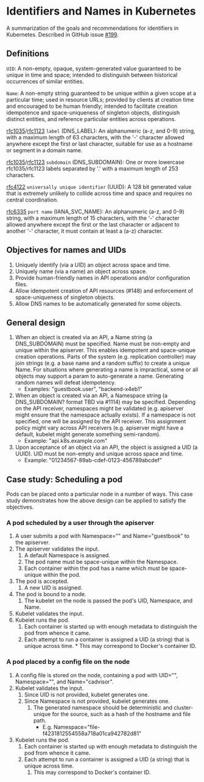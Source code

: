 # Identifiers and Names in Kubernetes

A summarization of the goals and recommendations for identifiers in Kubernetes.
Described in GitHub issue [#199](http://issue.k8s.io/199).


## Definitions

`UID`: A non-empty, opaque, system-generated value guaranteed to be unique in time
and space; intended to distinguish between historical occurrences of similar
entities.

`Name`: A non-empty string guaranteed to be unique within a given scope at a
particular time; used in resource URLs; provided by clients at creation time and
encouraged to be human friendly; intended to facilitate creation idempotence and
space-uniqueness of singleton objects, distinguish distinct entities, and
reference particular entities across operations.

[rfc1035](http://www.ietf.org/rfc/rfc1035.txt)/[rfc1123](http://www.ietf.org/rfc/rfc1123.txt) `label` (DNS_LABEL):
An alphanumeric (a-z, and 0-9) string, with a maximum length of 63 characters,
with the '-' character allowed anywhere except the first or last character,
suitable for use as a hostname or segment in a domain name.

[rfc1035](http://www.ietf.org/rfc/rfc1035.txt)/[rfc1123](http://www.ietf.org/rfc/rfc1123.txt) `subdomain` (DNS_SUBDOMAIN):
One or more lowercase rfc1035/rfc1123 labels separated by '.' with a maximum
length of 253 characters.

[rfc4122](http://www.ietf.org/rfc/rfc4122.txt) `universally unique identifier` (UUID):
A 128 bit generated value that is extremely unlikely to collide across time and
space and requires no central coordination.

[rfc6335](https://tools.ietf.org/rfc/rfc6335.txt) `port name` (IANA_SVC_NAME):
An alphanumeric (a-z, and 0-9) string, with a maximum length of 15 characters,
with the '-' character allowed anywhere except the first or the last character
or adjacent to another '-' character, it must contain at least a (a-z)
character.

## Objectives for names and UIDs

1. Uniquely identify (via a UID) an object across space and time.
2. Uniquely name (via a name) an object across space.
3. Provide human-friendly names in API operations and/or configuration files.
4. Allow idempotent creation of API resources (#148) and enforcement of
space-uniqueness of singleton objects.
5. Allow DNS names to be automatically generated for some objects.


## General design

1. When an object is created via an API, a Name string (a DNS_SUBDOMAIN) must
be specified. Name must be non-empty and unique within the apiserver. This
enables idempotent and space-unique creation operations. Parts of the system
(e.g. replication controller) may join strings (e.g. a base name and a random
suffix) to create a unique Name. For situations where generating a name is
impractical, some or all objects may support a param to auto-generate a name.
Generating random names will defeat idempotency.
   * Examples: "guestbook.user", "backend-x4eb1"
2. When an object is created via an API, a Namespace string (a DNS_SUBDOMAIN?
format TBD via #1114) may be specified. Depending on the API receiver,
namespaces might be validated (e.g. apiserver might ensure that the namespace
actually exists). If a namespace is not specified, one will be assigned by the
API receiver. This assignment policy might vary across API receivers (e.g.
apiserver might have a default, kubelet might generate something semi-random).
   * Example: "api.k8s.example.com"
3. Upon acceptance of an object via an API, the object is assigned a UID
(a UUID). UID must be non-empty and unique across space and time.
   * Example: "01234567-89ab-cdef-0123-456789abcdef"

## Case study: Scheduling a pod

Pods can be placed onto a particular node in a number of ways. This case study
demonstrates how the above design can be applied to satisfy the objectives.

### A pod scheduled by a user through the apiserver

1. A user submits a pod with Namespace="" and Name="guestbook" to the apiserver.
2. The apiserver validates the input.
   1. A default Namespace is assigned.
   2. The pod name must be space-unique within the Namespace.
   3. Each container within the pod has a name which must be space-unique within
the pod.
3. The pod is accepted.
   1. A new UID is assigned.
4. The pod is bound to a node.
   1. The kubelet on the node is passed the pod's UID, Namespace, and Name.
5. Kubelet validates the input.
6. Kubelet runs the pod.
   1. Each container is started up with enough metadata to distinguish the pod
from whence it came.
   2. Each attempt to run a container is assigned a UID (a string) that is
unique across time. * This may correspond to Docker's container ID.

### A pod placed by a config file on the node

1. A config file is stored on the node, containing a pod with UID="",
Namespace="", and Name="cadvisor".
2. Kubelet validates the input.
   1. Since UID is not provided, kubelet generates one.
   2. Since Namespace is not provided, kubelet generates one.
      1. The generated namespace should be deterministic and cluster-unique for
the source, such as a hash of the hostname and file path.
         * E.g. Namespace="file-f4231812554558a718a01ca942782d81"
3. Kubelet runs the pod.
   1. Each container is started up with enough metadata to distinguish the pod
from whence it came.
   2. Each attempt to run a container is assigned a UID (a string) that is
unique across time.
      1. This may correspond to Docker's container ID.

